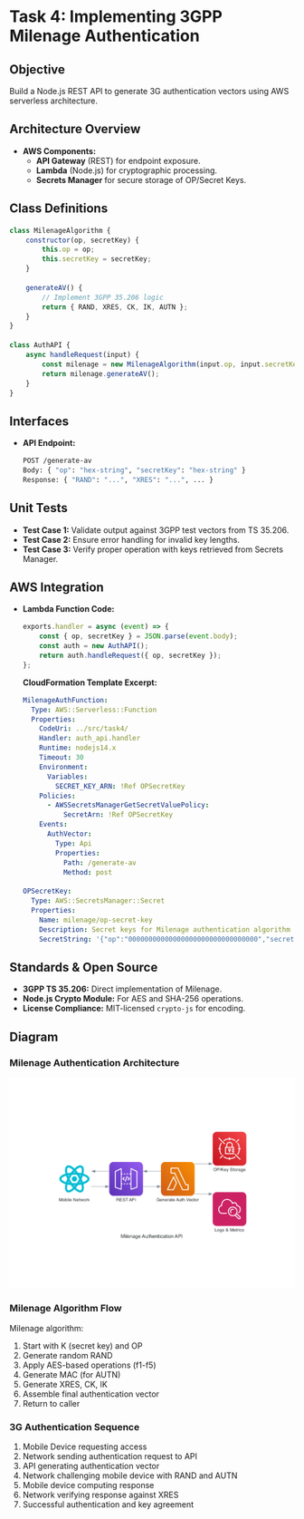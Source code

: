 # Task 4: Implementing 3GPP Milenage Authentication

## Objective
Build a Node.js REST API to generate 3G authentication vectors using AWS serverless architecture.

## Architecture Overview
- **AWS Components:**  
  - **API Gateway** (REST) for endpoint exposure.  
  - **Lambda** (Node.js) for cryptographic processing.  
  - **Secrets Manager** for secure storage of OP/Secret Keys.

## Class Definitions
```javascript
class MilenageAlgorithm {
    constructor(op, secretKey) {
        this.op = op;
        this.secretKey = secretKey;
    }

    generateAV() {
        // Implement 3GPP 35.206 logic
        return { RAND, XRES, CK, IK, AUTN };
    }
}

class AuthAPI {
    async handleRequest(input) {
        const milenage = new MilenageAlgorithm(input.op, input.secretKey);
        return milenage.generateAV();
    }
}
```

## Interfaces
- **API Endpoint:**  
  ```bash
  POST /generate-av
  Body: { "op": "hex-string", "secretKey": "hex-string" }
  Response: { "RAND": "...", "XRES": "...", ... }
  ```

## Unit Tests
- **Test Case 1:** Validate output against 3GPP test vectors from TS 35.206.  
- **Test Case 2:** Ensure error handling for invalid key lengths.
- **Test Case 3:** Verify proper operation with keys retrieved from Secrets Manager.

## AWS Integration
- **Lambda Function Code:**  
  ```javascript
  exports.handler = async (event) => {
      const { op, secretKey } = JSON.parse(event.body);
      const auth = new AuthAPI();
      return auth.handleRequest({ op, secretKey });
  };
  ```

  **CloudFormation Template Excerpt:**
  ```yaml
  MilenageAuthFunction:
    Type: AWS::Serverless::Function
    Properties:
      CodeUri: ../src/task4/
      Handler: auth_api.handler
      Runtime: nodejs14.x
      Timeout: 30
      Environment:
        Variables:
          SECRET_KEY_ARN: !Ref OPSecretKey
      Policies:
        - AWSSecretsManagerGetSecretValuePolicy:
            SecretArn: !Ref OPSecretKey
      Events:
        AuthVector:
          Type: Api
          Properties:
            Path: /generate-av
            Method: post

  OPSecretKey:
    Type: AWS::SecretsManager::Secret
    Properties:
      Name: milenage/op-secret-key
      Description: Secret keys for Milenage authentication algorithm
      SecretString: '{"op":"00000000000000000000000000000000","secretKey":"00000000000000000000000000000000"}'
  ```

## Standards & Open Source
- **3GPP TS 35.206:** Direct implementation of Milenage.
- **Node.js Crypto Module:** For AES and SHA-256 operations.
- **License Compliance:** MIT-licensed `crypto-js` for encoding.

## Diagram

### Milenage Authentication Architecture
![Milenage Authentication Architecture](milenage_authentication_api.png)

### Milenage Algorithm Flow
Milenage algorithm:
1. Start with K (secret key) and OP
2. Generate random RAND
3. Apply AES-based operations (f1-f5)
4. Generate MAC (for AUTN)
5. Generate XRES, CK, IK
6. Assemble final authentication vector
7. Return to caller

### 3G Authentication Sequence
1. Mobile Device requesting access
2. Network sending authentication request to API
3. API generating authentication vector
4. Network challenging mobile device with RAND and AUTN
5. Mobile device computing response
6. Network verifying response against XRES
7. Successful authentication and key agreement
